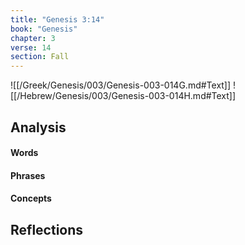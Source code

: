 ```yaml
---
title: "Genesis 3:14"
book: "Genesis"
chapter: 3
verse: 14
section: Fall
---
```

![[/Greek/Genesis/003/Genesis-003-014G.md#Text]]
![[/Hebrew/Genesis/003/Genesis-003-014H.md#Text]]

## Analysis

#### Words

#### Phrases

#### Concepts

## Reflections
